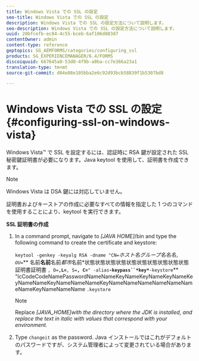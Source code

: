 ```yaml
---
title: Windows Vista での SSL の設定
seo-title: Windows Vista での SSL の設定
description: Windows Vista での SSL の設定方法について説明します。
seo-description: Windows Vista での SSL の設定方法について説明します。
uuid: 20bfcefb-ec84-4c55-bceb-6af106d883d7
contentOwner: admin
content-type: reference
geptopics: SG_AEMFORMS/categories/configuring_ssl
products: SG_EXPERIENCEMANAGER/6.4/FORMS
discoiquuid: 667645a0-53d0-4f9b-a0ba-cc7e366a23a1
translation-type: tm+mt
source-git-commit: d04e08e105bba2e6c92d93bcb58839f1b5307bd8

---
```



# Windows Vista での SSL の設定 {#configuring-ssl-on-windows-vista}

Windows Vista™ で SSL を設定するには、認証時に RSA 鍵が設定された SSL 秘密鍵証明書が必要になります。Java keytool を使用して、証明書を作成できます。

>[!NOTE]
>
>Windows Vista は DSA 鍵には対応していません。

証明書およびキーストアの作成に必要なすべての情報を指定した 1 つのコマンドを使用することにより、keytool を実行できます。

**SSL 証明書の作成**

1. In a command prompt, navigate to *[JAVA HOME]*/bin and type the following command to create the certificate and keystore:

   `keytool -genkey -keyalg RSA -dname "CN=`*ホスト名グループ&#x200B;*名名名`, OU=`**** 名前**名前**名前*都市*名前*状態状態状態状態状態状態状態状態状態状態証明書証明書 `, O=`**`,L=`**`, S=`**`, C=`**`" -alias`**`-keypass``*key*`**`-keystore`** &quot;lcCodeCodeNamePasswordNameNameKeyNameKeyNameKeyNameKeyNameNameKeyNameNameNameKeyNameNameNameNameNameNameNameKeyNameNameName `.keystore`

   >[!NOTE]
   >
   >Replace *[JAVA_HOME]with the directory where the JDK is installed, and replace the text in italic with values that correspond with your environment.*

1. Type `changeit` as the password. Java インストールではこれがデフォルトのパスワードですが、システム管理者によって変更されている場合があります。

